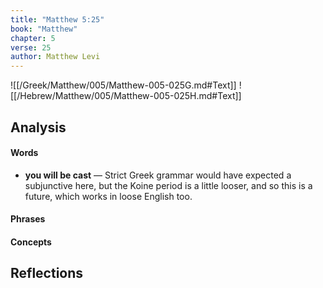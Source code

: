 ```yaml
---
title: "Matthew 5:25"
book: "Matthew"
chapter: 5
verse: 25
author: Matthew Levi
---
```

![[/Greek/Matthew/005/Matthew-005-025G.md#Text]]
![[/Hebrew/Matthew/005/Matthew-005-025H.md#Text]]

## Analysis

#### Words
- **you will be cast** — Strict Greek grammar would have expected a subjunctive here, but the Koine period is a little looser, and so this is a future, which works in loose English too.

#### Phrases

#### Concepts

## Reflections
